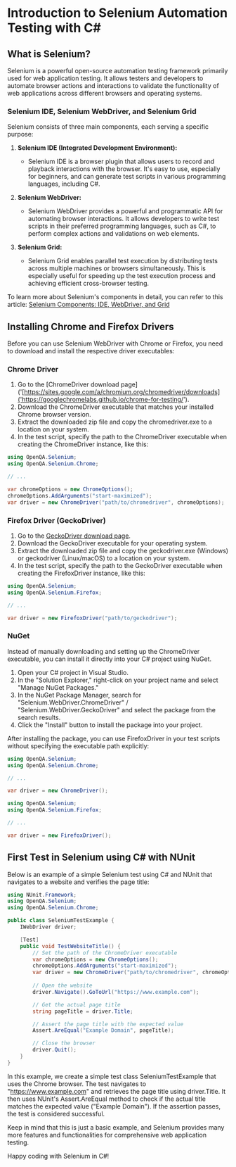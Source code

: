 ﻿# Introduction to Selenium Automation Testing with C#

## What is Selenium?

Selenium is a powerful open-source automation testing framework primarily used for web application testing. It allows testers and developers to automate browser actions and interactions to validate the functionality of web applications across different browsers and operating systems.

### Selenium IDE, Selenium WebDriver, and Selenium Grid

Selenium consists of three main components, each serving a specific purpose:

1. **Selenium IDE (Integrated Development Environment):**
    - Selenium IDE is a browser plugin that allows users to record and playback interactions with the browser. It's easy to use, especially for beginners, and can generate test scripts in various programming languages, including C#.

2. **Selenium WebDriver:**
    - Selenium WebDriver provides a powerful and programmatic API for automating browser interactions. It allows developers to write test scripts in their preferred programming languages, such as C#, to perform complex actions and validations on web elements.

3. **Selenium Grid:**
    - Selenium Grid enables parallel test execution by distributing tests across multiple machines or browsers simultaneously. This is especially useful for speeding up the test execution process and achieving efficient cross-browser testing.

To learn more about Selenium's components in detail, you can refer to this article: [Selenium Components: IDE, WebDriver, and Grid](https://www.selenium.dev/documentation)

## Installing Chrome and Firefox Drivers

Before you can use Selenium WebDriver with Chrome or Firefox, you need to download and install the respective driver executables:

### Chrome Driver

1. Go to the [ChromeDriver download page]('[https://sites.google.com/a/chromium.org/chromedriver/downloads]('https://googlechromelabs.github.io/chrome-for-testing/').
2. Download the ChromeDriver executable that matches your installed Chrome browser version.
3. Extract the downloaded zip file and copy the chromedriver.exe to a location on your system.
4. In the test script, specify the path to the ChromeDriver executable when creating the ChromeDriver instance, like this:

```csharp
using OpenQA.Selenium;
using OpenQA.Selenium.Chrome;

// ...

var chromeOptions = new ChromeOptions();
chromeOptions.AddArguments("start-maximized");
var driver = new ChromeDriver("path/to/chromedriver", chromeOptions);
```

### Firefox Driver (GeckoDriver)

1. Go to the [GeckoDriver download page]('https://github.com/mozilla/geckodriver/releases'). 
2. Download the GeckoDriver executable for your operating system. 
3. Extract the downloaded zip file and copy the geckodriver.exe (Windows) or geckodriver (Linux/macOS) to a location on your system. 
4. In the test script, specify the path to the GeckoDriver executable when creating the FirefoxDriver instance, like this:

```csharp
using OpenQA.Selenium;
using OpenQA.Selenium.Firefox;

// ...

var driver = new FirefoxDriver("path/to/geckodriver");
```

### NuGet

Instead of manually downloading and setting up the ChromeDriver executable, you can install it directly into your C# project using NuGet.

1. Open your C# project in Visual Studio. 
2. In the "Solution Explorer," right-click on your project name and select "Manage NuGet Packages."
3. In the NuGet Package Manager, search for "Selenium.WebDriver.ChromeDriver" / "Selenium.WebDriver.GeckoDriver" and select the package from the search results. 
4. Click the "Install" button to install the package into your project.

After installing the package, you can use FirefoxDriver in your test scripts without specifying the executable path explicitly:

```csharp
using OpenQA.Selenium;
using OpenQA.Selenium.Chrome;

// ...

var driver = new ChromeDriver();
```
```csharp
using OpenQA.Selenium;
using OpenQA.Selenium.Firefox;

// ...

var driver = new FirefoxDriver();
```

## First Test in Selenium using C# with NUnit

Below is an example of a simple Selenium test using C# and NUnit that navigates to a website and verifies the page title:

```csharp
using NUnit.Framework;
using OpenQA.Selenium;
using OpenQA.Selenium.Chrome;

public class SeleniumTestExample {
    IWebDriver driver;

    [Test]
    public void TestWebsiteTitle() {
        // Set the path of the ChromeDriver executable
        var chromeOptions = new ChromeOptions();
        chromeOptions.AddArguments("start-maximized");
        var driver = new ChromeDriver("path/to/chromedriver", chromeOptions);
        
        // Open the website
        driver.Navigate().GoToUrl("https://www.example.com");

        // Get the actual page title
        string pageTitle = driver.Title;

        // Assert the page title with the expected value
        Assert.AreEqual("Example Domain", pageTitle);

        // Close the browser
        driver.Quit();
    }
}
```

In this example, we create a simple test class SeleniumTestExample that uses the Chrome browser. The test navigates to "https://www.example.com" and retrieves the page title using driver.Title. It then uses NUnit's Assert.AreEqual method to check if the actual title matches the expected value ("Example Domain"). If the assertion passes, the test is considered successful.

Keep in mind that this is just a basic example, and Selenium provides many more features and functionalities for comprehensive web application testing.

Happy coding with Selenium in C#!

